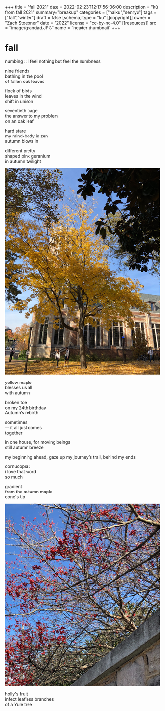 +++
title = "fall 2021"
date = 2022-02-23T12:17:56-06:00
description = "kū from fall 2021"
summary="breakup"
categories = ["haiku","senryu"]
tags = ["fall","winter"]
draft = false
[schema]
  type = "ku"
[[copyright]]
  owner = "Zach Stoebner"
  date = "2022"
  license = "cc-by-nd-4.0"
[[resources]]
  src = "image/grandad.JPG"
  name = "header thumbnail"
+++

# fall

numbing :: I feel nothing but feel the numbness <br>

nine friends <br>
bathing in the pool <br>
of fallen oak leaves <br>

flock of birds <br>
leaves in the wind <br>
shift in unison <br>

seventieth page <br>
the answer to my problem <br>
on an oak leaf <br>

hard stare <br>
my mind-body is zen <br>
autumn blows in <br>

different pretty <br>
shaped pink geranium <br>
in autumn twilight <br>

<img src="image/maple.jpeg" />

yellow maple <br>
blesses us all <br>
with autumn <br>

broken toe <br>
on my 24th birthday <br>
Autumn’s rebirth <br>

sometimes <br>
   -- it all just comes <br>
together <br>

in one house, for moving beings <br>
    still autumn breeze <br>
    
my beginning ahead, gaze up my journey’s trail, behind my ends <br>

cornucopia : <br>
i love that word <br>
so much <br>

gradient <br>
from the autumn maple <br>
cone's tip <br>

<img src="image/yule.jpeg" />

holly's fruit <br>
infect leafless branches <br>
of a Yule tree <br>
